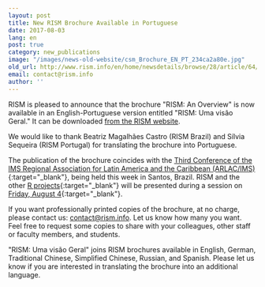 ```yaml
---
layout: post
title: New RISM Brochure Available in Portuguese
date: 2017-08-03
lang: en
post: true
category: new_publications
image: "/images/news-old-website/csm_Brochure_EN_PT_234ca2a80e.jpg"
old_url: http://www.rism.info/en/home/newsdetails/browse/28/article/64/new-rism-brochure-available-in-portuguese.html
email: contact@rism.info
author: ''
---
```


RISM is pleased to announce that the brochure "RISM: An Overview" is now available in an English-Portuguese version entitled "RISM: Uma visão Geral." It can be downloaded [from the RISM website](/publications/brochures.html).

We would like to thank Beatriz Magalhães Castro (RISM Brazil) and Sílvia Sequeira (RISM Portugal) for translating the brochure into Portuguese.

The publication of the brochure coincides with the [Third Conference of the IMS Regional Association for Latin America and the Caribbean (ARLAC/IMS)](http://3congreso.arlac-ims.com/){:target="_blank"}, being held this week in Santos, Brazil. RISM and the other [R projects](http://www.r-musicprojects.org/){:target="_blank"} will be presented during a session on [Friday, August 4](http://3congreso.arlac-ims.com/sexta-feira-04-de-agosto/){:target="_blank"}.

If you want professionally printed copies of the brochure, at no charge, please contact us: [contact@rism.info](mailto:contact@rism.info). Let us know how many you want. Feel free to request some copies to share with your colleagues, other staff or faculty members, and students.

"RISM: Uma visão Geral" joins RISM brochures available in English, German, Traditional Chinese, Simplified Chinese, Russian, and Spanish. Please let us know if you are interested in translating the brochure into an additional language.